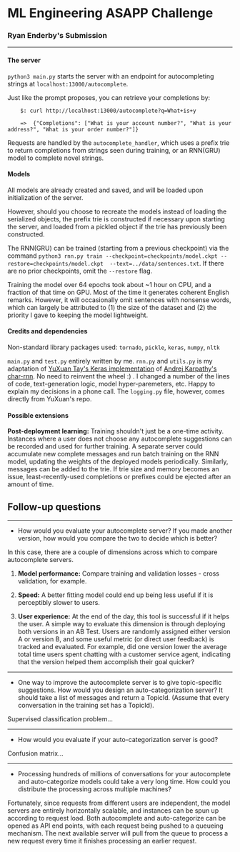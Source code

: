 # ML Engineering ASAPP Challenge
### Ryan Enderby's Submission



---
#### The server
`python3 main.py` starts the server with an endpoint for autocompleting strings at `localhost:13000/autocomplete`.

Just like the prompt proposes, you can retrieve your completions by:

        $: curl http://localhost:13000/autocomplete?q=What+is+y

        =>  {"Completions": ["What is your account number?", "What is your address?", "What is your order number?"]}

Requests are handled by the `autocomplete_handler`, which uses a prefix trie to return completions from strings seen during training, or an RNN(GRU) model to complete novel strings.

#### Models
All models are already created and saved, and will be loaded upon initialization of the server.

However, should you choose to recreate the models instead of loading the serialized objects, the prefix trie is constructed if necessary upon starting the server, and loaded from a pickled object if the trie has previously been constructed.

The RNN(GRU) can be trained (starting from a previous checkpoint) via the command `python3 rnn.py train --checkpoint=checkpoints/model.ckpt --restore=checkpoints/model.ckpt  --text=../data/sentences.txt`.  If there are no prior checkpoints, omit the `--restore` flag.

Training the model over 64 epochs took about ~1 hour on CPU, and a fraction of that time on GPU.  Most of the time it generates coherent English remarks.  However, it will occasionally omit sentences with nonsense words, which can largely be attributed to (1) the size of the dataset and (2) the priority I gave to keeping the model lightweight.


#### Credits and dependencies
Non-standard library packages used: `tornado`, `pickle`, `keras`, `numpy`, `nltk`

`main.py` and `test.py` entirely written by me.  `rnn.py` and `utils.py` is my adaptation of [YuXuan Tay's Keras implementation](https://github.com/yxtay/char-rnn-text-generation) of [Andrej Karpathy's char-rnn](https://github.com/karpathy/char-rnn).  No need to reinvent the wheel :) . I changed a number of the lines of code, text-generation logic, model hyper-paremeters, etc. Happy to explain my decisions in a phone call. The `logging.py` file, however, comes directly from YuXuan's repo.

#### Possible extensions

**Post-deployment learning:** Training shouldn't just be a one-time activity.  Instances where a user does not choose any autocomplete suggestions can be recorded and used for further training.  A separate server could accumulate new complete messages and run batch training on the RNN model, updating the weights of the deployed models periodically.  Similarly, messages can be added to the trie.  If trie size and memory becomes an issue, least-recently-used completions or prefixes could be ejected after an amount of time.


## Follow-up questions
---

- How would you evaluate your autocomplete server? If you made another version, how would you compare the two to decide which is better?

In this case, there are a couple of dimensions across which to compare autocomplete servers.

1. **Model performance:** Compare training and validation losses - cross validation, for example.

2. **Speed:** A better fitting model could end up being less useful if it is perceptibly slower to users.

3. **User experience:** At the end of the day, this tool is successful if it helps the user.  A simple way to evaluate this dimension is through deploying both versions in an AB Test.  Users are randomly assigned either version A or version B, and some useful metric (or direct user feedback) is tracked and evaluated.  For example, did one version lower the average total time users spent chatting with a customer service agent, indicating that the version helped them accomplish their goal quicker?
    
---
- One way to improve the autocomplete server is to give topic-specific suggestions. How would you design an auto-categorization server? It should take a list of messages and return a TopicId. (Assume that every conversation in the training set has a TopicId).

Supervised classification problem...

---
- How would you evaluate if your auto-categorization server is good?

Confusion matrix...

---
- Processing hundreds of millions of conversations for your autocomplete and auto-categorize models could take a very long time. How could you distribute the processing across multiple machines?

Fortunately, since requests from different users are independent, the model servers are entirely horizontally scalable, and instances can be spun up according to request load.  Both autocomplete and auto-categorize can be opened as API end points, with each request being pushed to a queueing mechanism.  The next available server will pull from the queue to process a new request every time it finishes processing an earlier request.

